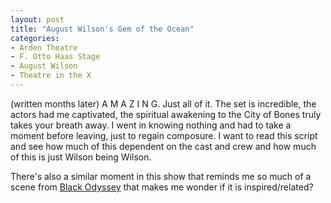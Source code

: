 ```yaml
---
layout: post
title: "August Wilson's Gem of the Ocean"
categories:
- Arden Theatre
- F. Otto Haas Stage
- August Wilson
- Theatre in the X
---
```

(written months later)
A M A Z I N G.
Just all of it. The set is incredible, the actors had me captivated, the spiritual awakening to the City of Bones truly takes your breath away. I went in knowing nothing and had to take a moment before leaving, just to regain composure. I want to read this script and see how much of this dependent on the cast and crew and how much of this is just Wilson being Wilson.

There's also a similar moment in this show that reminds me so much of a scene from [Black Odyssey](..posts/2019-01-08-black-odyssey) that makes me wonder if it is inspired/related?
